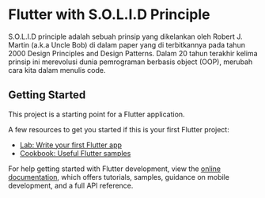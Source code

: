 # Flutter with S.O.L.I.D Principle

S.O.L.I.D principle adalah sebuah prinsip yang dikelankan oleh Robert J. Martin (a.k.a Uncle Bob) di dalam paper yang di terbitkannya pada tahun 2000 Design Principles and Design Patterns. Dalam 20 tahun terakhir kelima prinsip ini merevolusi dunia pemrograman berbasis object (OOP), merubah cara kita dalam menulis code. 

## Getting Started

This project is a starting point for a Flutter application.

A few resources to get you started if this is your first Flutter project:

- [Lab: Write your first Flutter app](https://docs.flutter.dev/get-started/codelab)
- [Cookbook: Useful Flutter samples](https://docs.flutter.dev/cookbook)

For help getting started with Flutter development, view the
[online documentation](https://docs.flutter.dev/), which offers tutorials,
samples, guidance on mobile development, and a full API reference.
